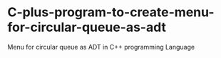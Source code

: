 # C-plus-program-to-create-menu-for-circular-queue-as-adt
Menu for circular queue as ADT in C++ programming Language
